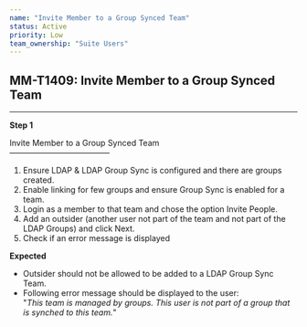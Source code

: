 ```yaml
---
name: "Invite Member to a Group Synced Team"
status: Active
priority: Low
team_ownership: "Suite Users"
---
```


## MM-T1409: Invite Member to a Group Synced Team

---

**Step 1**

Invite Member to a Group Synced Team\
–––––––––––––––––––––––––

1. Ensure LDAP & LDAP Group Sync is configured and there are groups created.
2. Enable linking for few groups and ensure Group Sync is enabled for a team.
3. Login as a member to that team and chose the option Invite People.
4. Add an outsider (another user not part of the team and not part of the LDAP Groups) and click Next.
5. Check if an error message is displayed

**Expected**

- Outsider should not be allowed to be added to a LDAP Group Sync Team.
- Following error message should be displayed to the user:\
  "_This team is managed by groups. This user is not part of a group that is synched to this team._"
